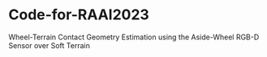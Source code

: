 # Code-for-RAAI2023
Wheel-Terrain Contact Geometry Estimation using the Aside-Wheel RGB-D Sensor over Soft Terrain
